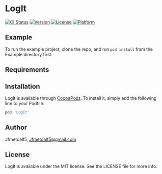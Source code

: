 # LogIt

[![CI Status](https://img.shields.io/travis/Jfmetcalf5/LogIt.svg?style=flat)](https://travis-ci.org/Jfmetcalf5/LogIt)
[![Version](https://img.shields.io/cocoapods/v/LogIt.svg?style=flat)](https://cocoapods.org/pods/LogIt)
[![License](https://img.shields.io/cocoapods/l/LogIt.svg?style=flat)](https://cocoapods.org/pods/LogIt)
[![Platform](https://img.shields.io/cocoapods/p/LogIt.svg?style=flat)](https://cocoapods.org/pods/LogIt)

## Example

To run the example project, clone the repo, and run `pod install` from the Example directory first.

## Requirements

## Installation

LogIt is available through [CocoaPods](https://cocoapods.org). To install
it, simply add the following line to your Podfile:

```ruby
pod 'LogIt'
```

## Author

Jfmetcalf5, Jfmetcalf5@gmail.com

## License

LogIt is available under the MIT license. See the LICENSE file for more info.
